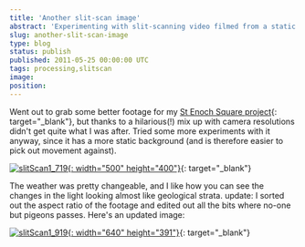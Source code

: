 ```yaml
---
title: 'Another slit-scan image'
abstract: 'Experimenting with slit-scanning video filmed from a static position, using Processing.'
slug: another-slit-scan-image
type: blog
status: publish
published: 2011-05-25 00:00:00 UTC
tags: processing,slitscan
image: 
position: 
---
```


Went out to grab some better footage for my [St Enoch Square
project](/blog/work-in-progress-tracking-movement-in-st-enoch-square/){:
target="_blank"}, but thanks to a hilarious(!) mix up with camera
resolutions didn\'t get quite what I was after. Tried some more
experiments with it anyway, since it has a more static background (and
is therefore easier to pick out movement against).

[![slitScan1\_719](https://farm4.static.flickr.com/3541/5758088479_9074d7476c.jpg){:
width="500" height="400"}][1]{: target="_blank"}

The weather was pretty changeable, and I like how you can see the
changes in the light looking almost like geological strata. update: I
sorted out the aspect ratio of the footage and edited out all the bits
where no-one but pigeons passes. Here\'s an updated image:

[![slitScan1\_919](https://farm3.static.flickr.com/2799/5759175044_11e1810473_z.jpg){:
width="640" height="391"}][2]{: target="_blank"}



[1]: https://www.flickr.com/photos/53111802@N05/5758088479/
[2]: https://www.flickr.com/photos/53111802@N05/5759175044/

